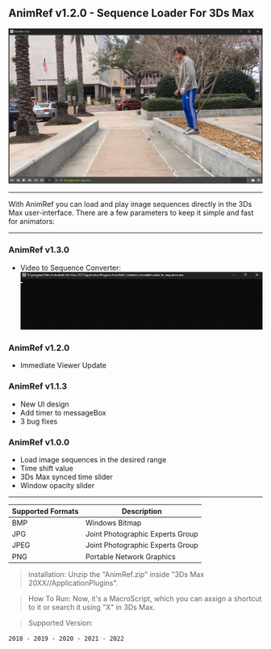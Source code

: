 ## AnimRef v1.2.0 - Sequence Loader For 3Ds Max


![AnimRef v1.0 User-Interface](screen/interface.jpg)

---

With AnimRef you can load and play image sequences directly in the 3Ds Max user-interface. There are a few parameters to keep it simple and fast for animators:

---
### AnimRef v1.3.0
- Video to Sequence Converter:
![](screen/converter.gif)

### AnimRef v1.2.0
- Immediate Viewer Update  

### AnimRef v1.1.3
- New UI design
- Add timer to messageBox
- 3 bug fixes

### AnimRef v1.0.0
- Load image sequences in the desired range
- Time shift value
- 3Ds Max synced time slider
- Window opacity slider
---

| Supported Formats | Description |
| ----------- | ----------- |
| BMP | Windows Bitmap |
| JPG | Joint Photographic Experts Group |
| JPEG | Joint Photographic Experts Group |
| PNG | Portable Network Graphics |


>installation: 
	Unzip the "AnimRef.zip" inside "3Ds Max 20XX//ApplicationPlugins".
	
>How To Run: 
	Now, it's a MacroScript, which you can assign a shortcut to it or search it using "X" in 3Ds Max.
	
>Supported Version:

    2018 - 2019 - 2020 - 2021 - 2022

